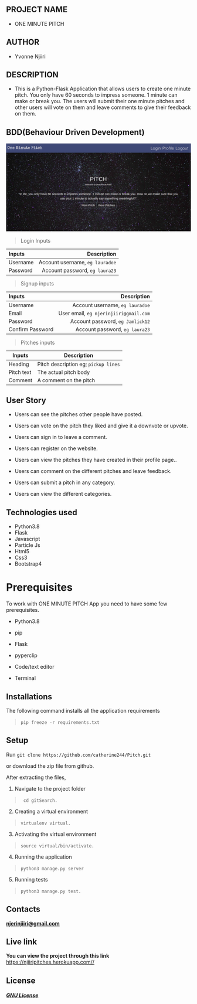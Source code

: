 ## PROJECT  NAME 
 - ONE MINUTE PITCH

## AUTHOR
 - Yvonne Njiiri

 ## DESCRIPTION 
 - This is a Python-Flask Application that allows users to create one minute pitch. You only have 60 seconds to impress someone. 1 minute can make or break you.
The users will submit their one minute pitches and other users will vote on them and leave comments to give their feedback on them.

 ## BDD(Behaviour Driven Development)

  ![alt text](img.png)

>Login Inputs

| Inputs |  Description |
| :---         |          ---: |
| Username  | Account username, ``eg lauradoe``|
| Password  | Account password, ``eg laura23``|

>Signup inputs

| Inputs |  Description |
| :---         |          ---: |
| Username  | Account username, ``eg lauradoe``|
| Email  | User email, ``eg njerinjiiri@gmail.com``|
| Password  | Account password, ``eg Jamlick12``|
| Confirm Password  | Account password, ``eg laura23``|

> Pitches inputs

| Inputs | Description  |
|---|---|
|  Heading | Pitch description eg; ``pickup lines``  |
|  Pitch text| The actual pitch body|
| Comment| A comment on the pitch|

## User Story

- Users can see the pitches other people have posted.

- Users can vote on the pitch they liked and give it a downvote or upvote.

- Users can sign in to leave a comment.

- Users can register on the website.

- Users can view the pitches they have created in their profile page..

- Users can comment on the different pitches and leave feedback. 

- Users can submit a pitch in any category. 

- Users can view the different categories. 

## Technologies used
* Python3.8
* Flask
* Javascript
* Particle Js 
* Html5
* Css3
* Bootstrap4


# Prerequisites

To work with ONE MINUTE PITCH App you need to have some few prerequisites.

- Python3.8

- pip

- Flask 

- pyperclip

- Code/text editor

- Terminal

## Installations

The following command installs all the application requirements
>``pip freeze -r requirements.txt``

## Setup
Run 
``git clone https://github.com/catherine244/Pitch.git``

or download the zip file from github.

After extracting the files, 

1. Navigate to the project folder
>`` cd gitSearch.`` 

2. Creating a virtual environment
>``virtualenv virtual.``

3. Activating the virtual environment
>``source virtual/bin/activate.``

4. Running the application
>``python3 manage.py server``

5. Running tests

 > ``python3 manage.py test.``



## Contacts 
**njerinjiiri@gmail.com**


## Live link 
**You can view the project through this link**
https://njiiripitches.herokuapp.com//


## License

#### [*GNU License*]()

